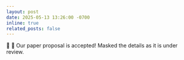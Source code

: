 ```yaml
---
layout: post
date: 2025-05-13 13:26:00 -0700
inline: true
related_posts: false
---
```


:tada: :page_facing_up: Our paper proposal is accepted! Masked the details as it is under review.
